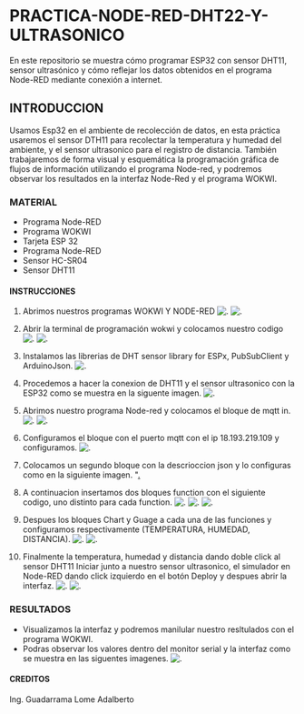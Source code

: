 # PRACTICA-NODE-RED-DHT22-Y-ULTRASONICO
En este repositorio se muestra cómo programar ESP32 con sensor DHT11, sensor ultrasónico y cómo reflejar los datos obtenidos en el programa Node-RED mediante conexión a internet.
## INTRODUCCION 
Usamos Esp32 en el ambiente de recolección de datos, en esta práctica usaremos el sensor DTH11 para recolectar la temperatura y humedad del ambiente, y el sensor ultrasonico para el registro de distancia. También trabajaremos de forma visual y esquemática la programación gráfica de flujos de información utilizando el programa Node-red, y podremos observar los resultados en la interfaz Node-Red y el programa WOKWI.
### MATERIAL 
* Programa Node-RED
* Programa WOKWI
* Tarjeta ESP 32
* Programa Node-RED
* Sensor HC-SR04
* Sensor DHT11
#### INSTRUCCIONES 
1. Abrimos nuestros programas WOKWI Y NODE-RED
![.](https://github.com/AdalGuadarrama/PRACTICA-NODE-RED-DHT22-Y-ULTRASONICO/blob/main/s0.0.png)
![.](https://github.com/AdalGuadarrama/PRACTICA-NODE-RED-DHT22-Y-ULTRASONICO/blob/main/u1.png)

2. Abrir la terminal de programación wokwi y colocamos nuestro codigo
![.](https://github.com/AdalGuadarrama/PRACTICA-NODE-RED-DHT22-Y-ULTRASONICO/blob/main/u2.png)
![.](https://github.com/AdalGuadarrama/PRACTICA-NODE-RED-DHT22-Y-ULTRASONICO/blob/main/u3.png)

3. Instalamos las librerias de DHT sensor library for ESPx, PubSubClient y ArduinoJson.
![.](https://github.com/AdalGuadarrama/PRACTICA-NODE-RED-DHT22-Y-ULTRASONICO/blob/main/s13.png)

4. Procedemos a hacer la conexion de DHT11 y  el sensor ultrasonico con la ESP32 como se muestra en la siguente imagen.
![.](https://github.com/AdalGuadarrama/PRACTICA-NODE-RED-DHT22-Y-ULTRASONICO/blob/main/u4.png)

5. Abrimos nuestro programa Node-red y colocamos el bloque de mqtt in.
![.](https://github.com/AdalGuadarrama/PRACTICA-NODE-RED-DHT22-Y-ULTRASONICO/blob/main/s0.0.png)
![.](https://github.com/AdalGuadarrama/PRACTICA-NODE-RED-DHT22-Y-ULTRASONICO/blob/main/s1.png)

6. Configuramos el bloque con el puerto mqtt con el ip 18.193.219.109 y configuramos.
![.](https://github.com/AdalGuadarrama/PRACTICA-NODE-RED-DHT22-Y-ULTRASONICO/blob/main/s3%20(2).png)

7. Colocamos un segundo bloque con la descrioccion json y lo configuras como en la siguiente imagen.
"[.](https://github.com/AdalGuadarrama/PRACTICA-NODE-RED-DHT22-Y-ULTRASONICO/blob/main/s4.png)

8. A continuacion insertamos dos bloques function con el siguiente codigo, uno distinto para cada function.
![.](https://github.com/AdalGuadarrama/PRACTICA-NODE-RED-DHT22-Y-ULTRASONICO/blob/main/s5..png)
![.](https://github.com/AdalGuadarrama/PRACTICA-NODE-RED-DHT22-Y-ULTRASONICO/blob/main/s6.png)
![.](https://github.com/AdalGuadarrama/PRACTICA-NODE-RED-DHT22-Y-ULTRASONICO/blob/main/U5.png)

9. Despues los bloques Chart y Guage a cada una de las funciones y configuramos respectivamente (TEMPERATURA, HUMEDAD, DISTANCIA).
![.](https://github.com/AdalGuadarrama/PRACTICA-NODE-RED-DHT22-Y-ULTRASONICO/blob/main/s7.png)
![.](https://github.com/AdalGuadarrama/PRACTICA-NODE-RED-DHT22-Y-ULTRASONICO/blob/main/s8.png)

10. Finalmente la temperatura, humedad y distancia  dando doble click al sensor DHT11 Iniciar junto a nuestro sensor ultrasonico, el simulador en Node-RED dando click izquierdo en el botón Deploy y despues abrir la interfaz.
![.](https://github.com/AdalGuadarrama/PRACTICA-NODE-RED-DHT22-Y-ULTRASONICO/blob/main/u7.png)
![.](https://github.com/AdalGuadarrama/PRACTICA-NODE-RED-DHT22-Y-ULTRASONICO/blob/main/u8.png)

### RESULTADOS 
* Visualizamos la interfaz y podremos manilular nuestro resltulados con el programa WOKWI.
* Podras observar los valores dentro del monitor serial y la interfaz como se muestra en las siguentes imagenes.
![.](https://github.com/AdalGuadarrama/PRACTICA-NODE-RED-DHT22-Y-ULTRASONICO/blob/main/u9.png)

#### CREDITOS
Ing. Guadarrama Lome Adalberto 
